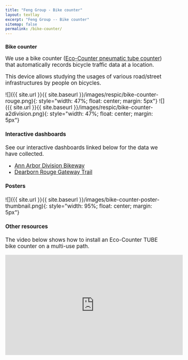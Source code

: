 ```yaml
---
title: "Feng Group - Bike counter"
layout: textlay
excerpt: "Feng Group -- Bike counter"
sitemap: false
permalink: /bike-counter/
---
```


### Bike counter

<div style="font-size: 17px">

We use a bike counter ([Eco-Counter pneumatic tube counter](https://www.eco-counter.com/produits/tubes-en/tubes-2/)) that automatically records bicycle traffic data at a location.

This device allows studying the usages of various road/street infrastructures by people on bicycles. 

![]({{ site.url }}{{ site.baseurl }}/images/respic/bike-counter-rouge.png){: style="width: 47%; float: center; margin: 5px"}
![]({{ site.url }}{{ site.baseurl }}/images/respic/bike-counter-a2division.png){: style="width: 47%; float: center; margin: 5px"}

#### Interactive dashboards

See our interactive dashboards linked below for the data we have collected. 

- [Ann Arbor Division Bikeway](https://bikecounter.org/annarbor-1)
- [Dearborn Rouge Gateway Trail](https://bikecounter.org/dearborn-1)

<!-- The dashboards were created with open-source [Plotly Dash](https://plotly.com/dash/) and freely hosted by [Heroku](https://www.heroku.com/). -->

#### Posters

![]({{ site.url }}{{ site.baseurl }}/images/bike-counter-poster-thumbnail.png){: style="width: 95%; float: center; margin: 5px"}

<!-- [Click here](../publications/posters/bike-counter-overview-poster-fenggroup.pdf) to download the poster in PDF. -->

#### Other resources

The video below shows how to install an Eco-Counter TUBE bike counter on a multi-use path.

<div class="video-container">
<iframe width="560" height="315" src="https://www.youtube.com/embed/dvMzmCewGzg" title="YouTube video player" frameborder="0" allow="accelerometer; autoplay; clipboard-write; encrypted-media; gyroscope; picture-in-picture" allowfullscreen></iframe>
</div>

<br><br>

</div>
